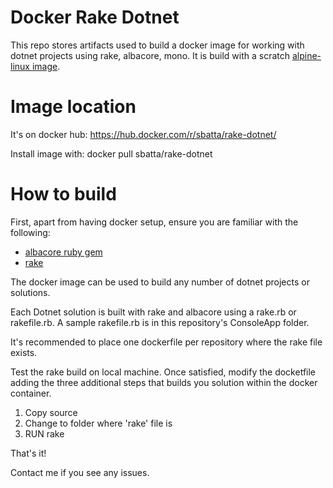 # Docker Rake Dotnet
This repo stores artifacts used to build a docker image for working with dotnet projects using rake, albacore, mono. It is build with a scratch [alpine-linux image](https://hub.docker.com/r/gliderlabs/alpine/).

# Image location
It's on docker hub: https://hub.docker.com/r/sbatta/rake-dotnet/

Install image with: docker pull sbatta/rake-dotnet

# How to build
First, apart from having docker setup, ensure you are familiar with the following:
  - [albacore ruby gem](https://github.com/Albacore/albacore)
  - [rake](https://github.com/ruby/rake)

The docker image can be used to build any number of dotnet projects or solutions.

Each Dotnet solution is built with rake and albacore using a rake.rb or rakefile.rb. A sample rakefile.rb is in this repository's ConsoleApp folder.

It's recommended to place one dockerfile per repository where the rake file exists.

Test the rake build on local machine. Once satisfied, modify the docketfile adding the three additional steps that builds you solution within the docker container.

  1. Copy source
  2. Change to folder where 'rake' file is
  3. RUN rake
   
That's it!

Contact me if you see any issues.

